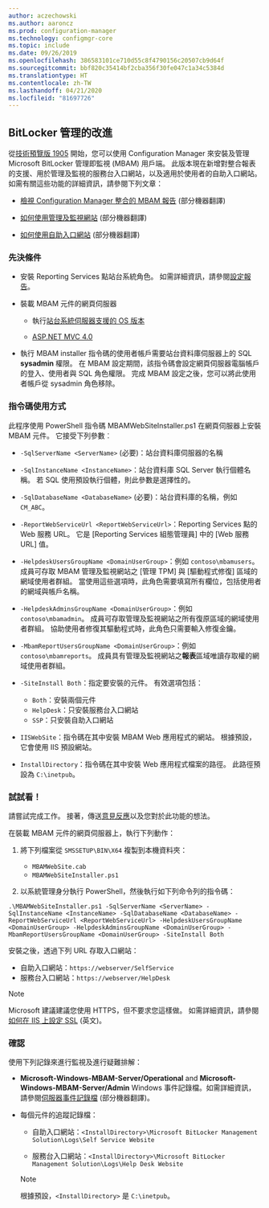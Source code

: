 ```yaml
---
author: aczechowski
ms.author: aaroncz
ms.prod: configuration-manager
ms.technology: configmgr-core
ms.topic: include
ms.date: 09/26/2019
ms.openlocfilehash: 386583101ce710d55c8f4790156c20507cb9d64f
ms.sourcegitcommit: bbf820c35414bf2cba356f30fe047c1a34c5384d
ms.translationtype: HT
ms.contentlocale: zh-TW
ms.lasthandoff: 04/21/2020
ms.locfileid: "81697726"
---
```

## <a name="improvements-to-bitlocker-management"></a><a name="bkmk_bitlocker"></a> BitLocker 管理的改進

<!--3601034-->

從[技術預覽版 1905](../../technical-preview-1905.md#bkmk_bitlocker) 開始，您可以使用 Configuration Manager 來安裝及管理 Microsoft BitLocker 管理即監視 (MBAM) 用戶端。 此版本現在新增對整合報表的支援、用於管理及監視的服務台入口網站，以及適用於使用者的自助入口網站。 如需有關這些功能的詳細資訊，請參閱下列文章：

- [檢視 Configuration Manager 整合的 MBAM 報告](https://docs.microsoft.com/microsoft-desktop-optimization-pack/mbam-v25/viewing-mbam-25-reports-for-the-configuration-manager-integration-topology) \(部分機器翻譯\)

- [如何使用管理及監視網站](https://docs.microsoft.com/microsoft-desktop-optimization-pack/mbam-v25/how-to-use-the-administration-and-monitoring-website) \(部分機器翻譯\)

- [如何使用自助入口網站](https://docs.microsoft.com/microsoft-desktop-optimization-pack/mbam-v25/how-to-use-the-self-service-portal-to-regain-access-to-a-computer-mbam-25) \(部分機器翻譯\)

### <a name="prerequisites"></a>先決條件

- 安裝 Reporting Services 點站台系統角色。 如需詳細資訊，請參閱[設定報告](../../../../servers/manage/configuring-reporting.md)。

- 裝載 MBAM 元件的網頁伺服器

  - 執行[站台系統伺服器支援的 OS 版本](../../../../plan-design/configs/supported-operating-systems-for-site-system-servers.md)

  - [ASP.NET MVC 4.0](https://docs.microsoft.com/aspnet/mvc/mvc4)

- 執行 MBAM installer 指令碼的使用者帳戶需要站台資料庫伺服器上的 SQL **sysadmin** 權限。 在 MBAM 設定期間，該指令碼會設定網頁伺服器電腦帳戶的登入、使用者與 SQL 角色權限。 完成 MBAM 設定之後，您可以將此使用者帳戶從 sysadmin 角色移除。

### <a name="script-usage"></a>指令碼使用方式

此程序使用 PowerShell 指令碼 MBAMWebSiteInstaller.ps1 在網頁伺服器上安裝 MBAM 元件。 它接受下列參數︰

- `-SqlServerName <ServerName>` (必要)：站台資料庫伺服器的名稱

- `-SqlInstanceName <InstanceName>`：站台資料庫 SQL Server 執行個體名稱。 若 SQL 使用預設執行個體，則此參數是選擇性的。

- `-SqlDatabaseName <DatabaseName>` (必要)：站台資料庫的名稱，例如 `CM_ABC`。

- `-ReportWebServiceUrl <ReportWebServiceUrl>`：Reporting Services 點的 Web 服務 URL。 它是 [Reporting Services 組態管理員]  中的 [Web 服務 URL]  值。

- `-HelpdeskUsersGroupName <DomainUserGroup>`：例如 `contoso\mbamusers`。 成員可存取 MBAM 管理及監視網站之 [管理 TPM]  與 [驅動程式修復]  區域的網域使用者群組。 當使用這些選項時，此角色需要填寫所有欄位，包括使用者的網域與帳戶名稱。

- `-HelpdeskAdminsGroupName <DomainUserGroup>`：例如 `contoso\mbamadmin`。 成員可存取管理及監視網站之所有復原區域的網域使用者群組。 協助使用者修復其驅動程式時，此角色只需要輸入修復金鑰。

- `-MbamReportUsersGroupName <DomainUserGroup>`：例如 `contoso\mbamreports`。 成員具有管理及監視網站之**報表**區域唯讀存取權的網域使用者群組。

- `-SiteInstall Both`：指定要安裝的元件。 有效選項包括：
  - `Both`：安裝兩個元件
  - `HelpDesk`：只安裝服務台入口網站
  - `SSP`：只安裝自助入口網站

- `IISWebSite`：指令碼在其中安裝 MBAM Web 應用程式的網站。 根據預設，它會使用 IIS 預設網站。

- `InstallDirectory`：指令碼在其中安裝 Web 應用程式檔案的路徑。 此路徑預設為 `C:\inetpub`。

### <a name="try-it-out"></a>試試看！

請嘗試完成工作。 接著，傳送[意見反應](../../../../understand/find-help.md#product-feedback)以及您對於此功能的想法。

在裝載 MBAM 元件的網頁伺服器上，執行下列動作：

1. 將下列檔案從 `SMSSETUP\BIN\X64` 複製到本機資料夾：

    - `MBAMWebSite.cab`
    - `MBAMWebSiteInstaller.ps1`

1. 以系統管理身分執行 PowerShell，然後執行如下列命令列的指令碼：

  `.\MBAMWebSiteInstaller.ps1 -SqlServerName <ServerName> -SqlInstanceName <InstanceName> -SqlDatabaseName <DatabaseName> -ReportWebServiceUrl <ReportWebServiceUrl> -HelpdeskUsersGroupName <DomainUserGroup> -HelpdeskAdminsGroupName <DomainUserGroup> -MbamReportUsersGroupName <DomainUserGroup> -SiteInstall Both`

安裝之後，透過下列 URL 存取入口網站：

- 自助入口網站：`https://webserver/SelfService`
- 服務台入口網站：`https://webserver/HelpDesk`

> [!NOTE]
> Microsoft 建議建議您使用 HTTPS，但不要求您這樣做。 如需詳細資訊，請參閱[如何在 IIS 上設定 SSL](https://docs.microsoft.com/iis/manage/configuring-security/how-to-set-up-ssl-on-iis) \(英文\)。

### <a name="verify"></a>確認

使用下列記錄來進行監視及進行疑難排解：

- **Microsoft-Windows-MBAM-Server/Operational** and **Microsoft-Windows-MBAM-Server/Admin** Windows 事件記錄檔。如需詳細資訊，請參閱[伺服器事件記錄檔](https://docs.microsoft.com/microsoft-desktop-optimization-pack/mbam-v25/server-event-logs) \(部分機器翻譯\)。

- 每個元件的追蹤記錄檔：

  - 自助入口網站：`<InstallDirectory>\Microsoft BitLocker Management Solution\Logs\Self Service Website`

  - 服務台入口網站：`<InstallDirectory>\Microsoft BitLocker Management Solution\Logs\Help Desk Website`

  > [!NOTE]
  > 根據預設，`<InstallDirectory>` 是 `C:\inetpub`。
